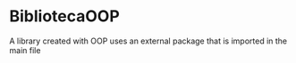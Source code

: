 # BibliotecaOOP
A library created with OOP uses an external package that is imported in the main file

